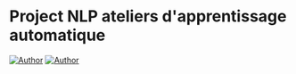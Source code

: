 # Project NLP ateliers d'apprentissage automatique

[![Author](https://img.shields.io/badge/author-@Mohamed_FAID-red)](https://github.com/Simoahmed0)
[![Author](https://img.shields.io/badge/author-@Oussama_TAKI_AMRANI-blue)](https://github.com/oussama-taki-amrani)
